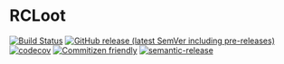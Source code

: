 # RCLoot

[![Build Status](https://github.com/raidcraft/loot/workflows/Build/badge.svg)](../../actions?query=workflow%3ABuild)
[![GitHub release (latest SemVer including pre-releases)](https://img.shields.io/github/v/release/raidcraft/loot?include_prereleases&label=release)](../../releases)
[![codecov](https://codecov.io/gh/raidcraft/loot/branch/master/graph/badge.svg)](https://codecov.io/gh/raidcraft/loot)
[![Commitizen friendly](https://img.shields.io/badge/commitizen-friendly-brightgreen.svg)](http://commitizen.github.io/cz-cli/)
[![semantic-release](https://img.shields.io/badge/%20%20%F0%9F%93%A6%F0%9F%9A%80-semantic--release-e10079.svg)](https://github.com/semantic-release/semantic-release)

